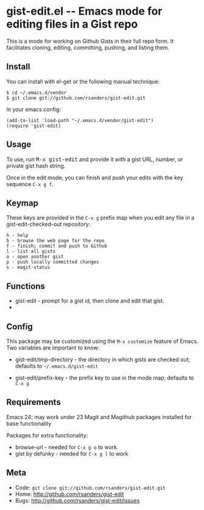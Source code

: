 gist-edit.el -- Emacs mode for editing files in a Gist repo
===========================================================

This is a mode for working on Github Gists in their full repo form.
It facilitates cloning, editing, committing, pushing, and listing them.

Install
-------

You can install with el-get or the following manual technique:

    $ cd ~/.emacs.d/vendor
    $ git clone git://github.com/rsanders/gist-edit.git

In your emacs config:

    (add-to-list 'load-path "~/.emacs.d/vendor/gist-edit")
    (require 'gist-edit)

Usage
-----

To use, run <kbd>M-x gist-edit</kbd> and provide it with a gist URL,
number, or private gist hash string.

Once in the edit mode, you can finish and push your edits with the
key sequence `C-x g f`.

Keymap
------

These keys are provided in the `C-x g` prefix map when you edit any
file in a gist-edit-checked-out repository:
    
    h - help
    b - browse the web page for the repo
    f - finish; commit and push to Github
    l - list all gists
    o - open another gist
    p - push locally committed changes
    s - magit-status
    

Functions
---------

* gist-edit - prompt for a gist id, then clone and edit that gist.
* 

Config
------

This package may be customized using the `M-x customize` feature of
Emacs.  Two variables are important to know:

* gist-edit/tmp-directory - the directory in which gists are checked
  out; defaults to `~/.emacs.d/gist-edit`

* gist-edit/prefix-key - the prefix key to use in the mode map; 
  defaults to `C-x g`

Requirements
------------

Emacs 24; may work under 23
Magit and Magithub packages installed for base functionality

Packages for extra functionality:

* browse-url - needed for `C-x g o` to work.
* gist by defunky - needed for `C-x g l` to work

Meta
----

* Code: `git clone git://github.com/rsanders/gist-edit.git`
* Home: <http://github.com/rsanders/gist-edit>
* Bugs: <http://github.com/rsanders/gist-edit/issues>



